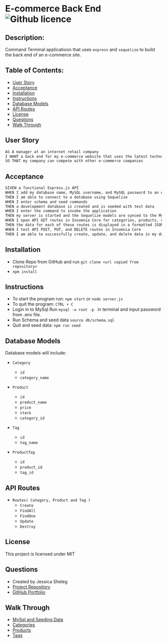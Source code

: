 # E-commerce Back End ![Github licence](http://img.shields.io/badge/license-MIT-blue.svg)

## Description:

Command Terminal applicatioon that uses `express` and `sequelize` to build the back end of an e-commerce site. 

## Table of Contents:

* [User Story](#user-story)
* [Acceptance](#acceptance)
* [Installation](#installation)
* [Instructions](#instructions)
* [Database Models](#database-models)
* [API Routes](#api-routes)
* [License](#license)
* [Questions](#questions)
* [Walk Through](#walk-through)


## User Story

```md
AS A manager at an internet retail company
I WANT a back end for my e-commerce website that uses the latest technologies
SO THAT my company can compete with other e-commerce companies
```

## Acceptance

```md
GIVEN a functional Express.js API
WHEN I add my database name, MySQL username, and MySQL password to an environment variable file
THEN I am able to connect to a database using Sequelize
WHEN I enter schema and seed commands
THEN a development database is created and is seeded with test data
WHEN I enter the command to invoke the application
THEN my server is started and the Sequelize models are synced to the MySQL database
WHEN I open API GET routes in Insomnia Core for categories, products, or tags
THEN the data for each of these routes is displayed in a formatted JSON
WHEN I test API POST, PUT, and DELETE routes in Insomnia Core
THEN I am able to successfully create, update, and delete data in my database
```
## Installation
* Clone Repo from GitHub and run `git clone <url copied from repository> `
* `npm install`

## Instructions
* To start the program run:
    `npm start` or `node server.js`
* To quit the program:
    `CTRL + C` 
* Login in to MySql
    Run `mysql -u root -p ` in terminal and input password from .env file.
* Run Schema and seed data
    `source db/schema.sql` 
* Quit and seed data:  `npm run seed`


## Database Models

Database models will include: 

* `Category`
  * `id`
  * `category_name`

* `Product`
  * `id`
  * `product_name`
  * `price`
  * `stock`
  * `category_id`

* `Tag`
  * `id`
  * `tag_name`

* `ProductTag`
  * `id`
  * `product_id`
  * `tag_id`


## API Routes

* `Routes( Category, Product and Tag )`
  * `Create`
  * `FindAll`
  * `FindOne`
  * `Update`
  * `Destroy`

## License

This project is licensed under MIT

## Questions
* Created by Jessica Sheleg
* [Project Repository](https://github.com/JSheleg/e-commerce-back-end)
* [GitHub Portfolio](https://github.com/JSheleg)

## Walk Through
* [MySql and Seeding Data](https://drive.google.com/file/d/1hf0ocSHP4L70Lgp65hkQS_0bUzS8aE5y/view)
* [Categories](https://drive.google.com/file/d/1cia10HdGxqTIyDch9ZvOAyw7_akj0FnT/view)
* [Products](https://drive.google.com/file/d/13GOtNDcP_SEeLrLhF2B--lDaq4O4JXsg/view)
* [Tags](https://drive.google.com/file/d/1LAQEnaFfsBicV8eXiNuFKT4qRI5FyFwJ/view)

